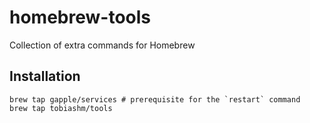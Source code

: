 # homebrew-tools
Collection of extra commands for Homebrew

## Installation

    brew tap gapple/services # prerequisite for the `restart` command
    brew tap tobiashm/tools
